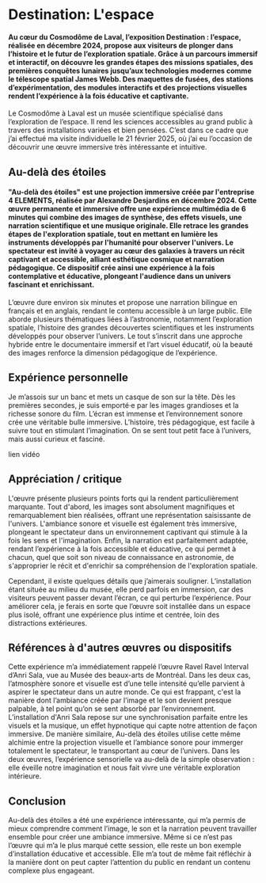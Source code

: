 # Destination: L'espace

#### Au cœur du Cosmodôme de Laval, l’exposition Destination : l’espace, réalisée en décembre 2024, propose aux visiteurs de plonger dans l’histoire et le futur de l’exploration spatiale. Grâce à un parcours immersif et interactif, on découvre les grandes étapes des missions spatiales, des premières conquêtes lunaires jusqu’aux technologies modernes comme le télescope spatial James Webb. Des maquettes de fusées, des stations d’expérimentation, des modules interactifs et des projections visuelles rendent l’expérience à la fois éducative et captivante.

Le Cosmodôme à Laval est un musée scientifique spécialisé dans l’exploration de l’espace. Il rend les sciences accessibles au grand public à travers des installations variées et bien pensées. C’est dans ce cadre que j’ai effectué ma visite individuelle le 21 février 2025, où j’ai eu l’occasion de découvrir une œuvre immersive très intéressante et intuitive.


## Au-delà des étoiles
#### "Au-delà des étoiles" est une projection immersive créée par l'entreprise 4 ELEMENTS, réalisée par Alexandre Desjardins en décembre 2024. Cette œuvre permanente et immersive offre une expérience multimédia de 6 minutes qui combine des images de synthèse, des effets visuels, une narration scientifique et une musique originale. Elle retrace les grandes étapes de l'exploration spatiale, tout en mettant en lumière les instruments développés par l'humanité pour observer l'univers. Le spectateur est invité à voyager au cœur des galaxies à travers un récit captivant et accessible, alliant esthétique cosmique et narration pédagogique. Ce dispositif crée ainsi une expérience à la fois contemplative et éducative, plongeant l'audience dans un univers fascinant et enrichissant.

L’œuvre dure environ six minutes et propose une narration bilingue en français et en anglais, rendant le contenu accessible à un large public. Elle aborde plusieurs thématiques liées à l’astronomie, notamment l’exploration spatiale, l’histoire des grandes découvertes scientifiques et les instruments développés pour observer l’univers. Le tout s’inscrit dans une approche hybride entre le documentaire immersif et l’art visuel éducatif, où la beauté des images renforce la dimension pédagogique de l’expérience.


## Expérience personnelle
Je m’assois sur un banc et mets un casque de son sur la tête. Dès les premières secondes, je suis emporté·e par les images grandioses et la richesse sonore du film.
L’écran est immense et l’environnement sonore crée une véritable bulle immersive. L’histoire, très pédagogique, est facile à suivre tout en stimulant l’imagination.
On se sent tout petit face à l’univers, mais aussi curieux et fasciné.

lien vidéo

## Appréciation / critique
L'œuvre présente plusieurs points forts qui la rendent particulièrement marquante. Tout d'abord, les images sont absolument magnifiques et remarquablement bien réalisées, offrant une représentation saisissante de l'univers. L'ambiance sonore et visuelle est également très immersive, plongeant le spectateur dans un environnement captivant qui stimule à la fois les sens et l'imagination. Enfin, la narration est parfaitement adaptée, rendant l’expérience à la fois accessible et éducative, ce qui permet à chacun, quel que soit son niveau de connaissance en astronomie, de s'approprier le récit et d'enrichir sa compréhension de l'exploration spatiale.

Cependant, il existe quelques détails que j’aimerais souligner. L’installation étant située au milieu du musée, elle perd parfois en immersion, car des visiteurs peuvent passer devant l’écran, ce qui perturbe l’expérience. Pour améliorer cela, je ferais en sorte que l’œuvre soit installée dans un espace plus isolé, offrant une expérience plus intime et centrée, loin des distractions extérieures.


## Références à d'autres œuvres ou dispositifs
Cette expérience m’a immédiatement rappelé l’œuvre Ravel Ravel Interval d’Anri Sala, vue au Musée des beaux-arts de Montréal. Dans les deux cas, l’atmosphère sonore et visuelle est d’une telle intensité qu’elle parvient à aspirer le spectateur dans un autre monde. Ce qui est frappant, c'est la manière dont l’ambiance créée par l’image et le son devient presque palpable, à tel point qu’on se sent absorbé par l’environnement. L’installation d'Anri Sala repose sur une synchronisation parfaite entre les visuels et la musique, un effet hypnotique qui capte notre attention de façon immersive. De manière similaire, Au-delà des étoiles utilise cette même alchimie entre la projection visuelle et l’ambiance sonore pour immerger totalement le spectateur, le transportant au cœur de l’univers. Dans les deux œuvres, l’expérience sensorielle va au-delà de la simple observation : elle éveille notre imagination et nous fait vivre une véritable exploration intérieure.

## Conclusion
Au-delà des étoiles a été une expérience intéressante, qui m’a permis de mieux comprendre comment l’image, le son et la narration peuvent travailler ensemble pour créer une ambiance immersive. Même si ce n’est pas l’œuvre qui m’a le plus marqué cette session, elle reste un bon exemple d’installation éducative et accessible. Elle m’a tout de même fait réfléchir à la manière dont on peut capter l’attention du public en rendant un contenu complexe plus engageant.
